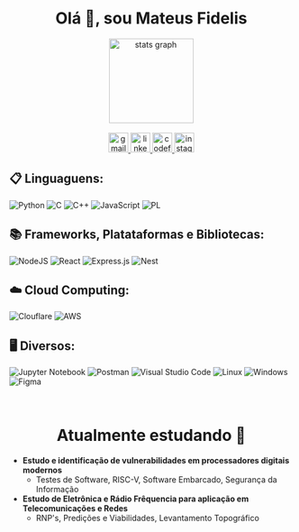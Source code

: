 <h1 align="center">Olá 👋, sou Mateus Fidelis</h1>


<div align="center">
  <img src="https://github-readme-stats-nu-bice.vercel.app/api?hide_title=true&hide_rank=false&show_icons=true&include_all_commits=true&count_private=true&disable_animations=false&theme=radical&locale=en&hide_border=false&username=MatsFidelis" height="150" alt="stats graph"  />
 <!-- <img src="https://github-readme-stats-nu-bice.vercel.app/api/top-langs?locale=en&hide_title=true&layout=compact&card_width=320&langs_count=5&theme=radical&hide_border=false&username=MatsFidelis" height="150" alt="languages graph"  /> -->
</div>

<br>

<div align="center">
  <a href="mailto:mateusfidelis.43@gmail.com" target="_blank">
    <img src="https://img.shields.io/static/v1?message=Gmail&logo=gmail&label=&color=D14836&logoColor=white&labelColor=&style=for-the-badge" height="35" alt="gmail logo"  />
  </a>
  <a href="https://www.linkedin.com/in/mateus-fidelis-a50652204/" target="_blank">
    <img src="https://img.shields.io/static/v1?message=LinkedIn&logo=linkedin&label=&color=0077B5&logoColor=white&labelColor=&style=for-the-badge" height="35" alt="linkedin logo"  />
  </a>
  <a href="https://codeforces.com/profile/Mats_Fidelis" target="_blank">
    <img src="https://img.shields.io/badge/Codeforces-445f9d?style=for-the-badge&logo=Codeforces&logoColor=white" height="35" alt="codeforces logo"  />
  </a>
  <a href="https://www.instagram.com/mats_fidelis/" target="_blank">
    <img src="https://img.shields.io/badge/-Instagram-%23E4405F?style=for-the-badge&logo=instagram&logoColor=white" height="35" alt="instagram logo"  />
  </a>

<br>

</div>



<h2 align="left">📋 Linguaguens:</h2>

![Python](https://img.shields.io/badge/python-3670A0?style=for-the-badge&logo=python&logoColor=ffdd54)
![C](https://img.shields.io/badge/c-%2300599C.svg?style=for-the-badge&logo=c&logoColor=white)
![C++](https://img.shields.io/badge/C%2B%2B-00599C?style=for-the-badge&logo=c%2B%2B&logoColor=white)
![JavaScript](https://img.shields.io/badge/JavaScript-F7DF1E?style=for-the-badge&logo=javascript&logoColor=black)
![PL](https://img.shields.io/badge/PL%2FSQL-FFFFFF?style=for-the-badge&logo=oracle&logoColor=FF0000&labelColor=FFFFFF&color=FF0000)


<h2 align="left">📚 Frameworks, Platataformas e Bibliotecas:</h2>

![NodeJS](https://img.shields.io/badge/node.js-6DA55F?style=for-the-badge&logo=node.js&logoColor=white)
![React](https://img.shields.io/badge/react-%2320232a.svg?style=for-the-badge&logo=react&logoColor=%2361DAFB)
![Express.js](https://img.shields.io/badge/express.js-%23404d59.svg?style=for-the-badge&logo=express&logoColor=%2361DAFB)
![Nest](https://img.shields.io/badge/nestjs-%23E0234E.svg?style=for-the-badge&logo=nestjs&logoColor=white)

<h2 align="left">☁️ Cloud Computing:</h2>

![Clouflare](https://img.shields.io/badge/Cloudflare-F38020?style=for-the-badge&logo=Cloudflare&logoColor=white)
![AWS](https://img.shields.io/badge/AWS-000.svg?style=for-the-badge&logo=amazon-aws&logoColor=white)

<h2 align="left">🖥️ Diversos:</h2>

<!--![Power Bi](https://img.shields.io/badge/power_bi-F2C811?style=for-the-badge&logo=powerbi&logoColor=black)-->
![Jupyter Notebook](https://img.shields.io/badge/jupyter-%23FA0F00.svg?style=for-the-badge&logo=jupyter&logoColor=white)
![Postman](https://img.shields.io/badge/Postman-FF6C37?style=for-the-badge&logo=postman&logoColor=white)
![Visual Studio Code](https://img.shields.io/badge/Visual%20Studio%20Code-0078d7.svg?style=for-the-badge&logo=visual-studio-code&logoColor=white)
![Linux](https://img.shields.io/badge/Linux-35495E?style=for-the-badge&logo=linux&logoColor=FCC624)
![Windows](https://img.shields.io/badge/Windows-000?style=for-the-badge&logo=windows&logoColor=2CA5E0)
![Figma](https://img.shields.io/badge/Figma-696969?style=for-the-badge&logo=figma&logoColor=figma)

<br>

<h1 align="center">Atualmente estudando 📒</h1> 

- **Estudo e identificação de vulnerabilidades em processadores digitais modernos** 
    - Testes de Software, RISC-V, Software Embarcado, Segurança da Informação 
- **Estudo de Eletrônica e Rádio Frêquencia para aplicação em Telecomunicações e Redes**
    - RNP's, Predições e Viabilidades, Levantamento Topográfico
